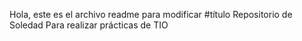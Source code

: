Hola, este es el archivo readme para modificar
#título
Repositorio de Soledad 
Para realizar prácticas de TIO
